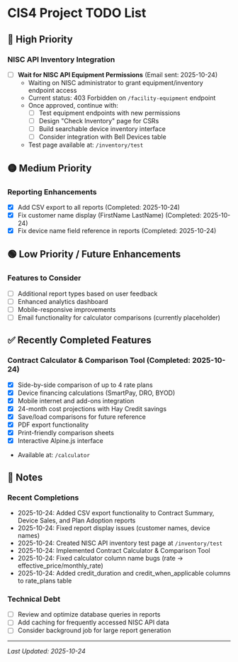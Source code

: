 # CIS4 Project TODO List

## 🔴 High Priority

### NISC API Inventory Integration
- [ ] **Wait for NISC API Equipment Permissions** (Email sent: 2025-10-24)
  - Waiting on NISC administrator to grant equipment/inventory endpoint access
  - Current status: 403 Forbidden on `/facility-equipment` endpoint
  - Once approved, continue with:
    - [ ] Test equipment endpoints with new permissions
    - [ ] Design "Check Inventory" page for CSRs
    - [ ] Build searchable device inventory interface
    - [ ] Consider integration with Bell Devices table
  - Test page available at: `/inventory/test`

## 🟡 Medium Priority

### Reporting Enhancements
- [x] Add CSV export to all reports (Completed: 2025-10-24)
- [x] Fix customer name display (FirstName LastName) (Completed: 2025-10-24)
- [x] Fix device name field reference in reports (Completed: 2025-10-24)

## 🟢 Low Priority / Future Enhancements

### Features to Consider
- [ ] Additional report types based on user feedback
- [ ] Enhanced analytics dashboard
- [ ] Mobile-responsive improvements
- [ ] Email functionality for calculator comparisons (currently placeholder)

## ✅ Recently Completed Features

### Contract Calculator & Comparison Tool (Completed: 2025-10-24)
- [x] Side-by-side comparison of up to 4 rate plans
- [x] Device financing calculations (SmartPay, DRO, BYOD)
- [x] Mobile internet and add-ons integration
- [x] 24-month cost projections with Hay Credit savings
- [x] Save/load comparisons for future reference
- [x] PDF export functionality
- [x] Print-friendly comparison sheets
- [x] Interactive Alpine.js interface
- Available at: `/calculator`

## 📝 Notes

### Recent Completions
- 2025-10-24: Added CSV export functionality to Contract Summary, Device Sales, and Plan Adoption reports
- 2025-10-24: Fixed report display issues (customer names, device names)
- 2025-10-24: Created NISC API inventory test page at `/inventory/test`
- 2025-10-24: Implemented Contract Calculator & Comparison Tool
- 2025-10-24: Fixed calculator column name bugs (rate → effective_price/monthly_rate)
- 2025-10-24: Added credit_duration and credit_when_applicable columns to rate_plans table

### Technical Debt
- [ ] Review and optimize database queries in reports
- [ ] Add caching for frequently accessed NISC API data
- [ ] Consider background job for large report generation

---
*Last Updated: 2025-10-24*
